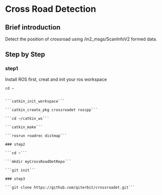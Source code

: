 # Cross Road Detection
## Brief introduction
Detect the position of crossroad using /in2_msgs/ScanInfoV2 formed data. 

## Step by Step
### step1

Install ROS first, creat and init your ros workspace

```cd ~```

```mkdir -p catkin_ws/src

```catkin_init_workspace```

```catkin_create_pkg crossroadet roscpp```

```cd ~/catkin_ws```

```catkin_make```

```rosrun roadrec distmap```

### step2

```cd ~```

```mkdir myCrossRoadDetRepo```

```git init```

### step3

```git clone https://github.com/qiterbit/crossroadet.git```

